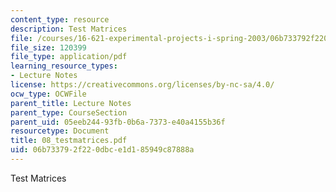 ```yaml
---
content_type: resource
description: Test Matrices
file: /courses/16-621-experimental-projects-i-spring-2003/06b733792f220dbce1d185949c87888a_08_testmatrices.pdf
file_size: 120399
file_type: application/pdf
learning_resource_types:
- Lecture Notes
license: https://creativecommons.org/licenses/by-nc-sa/4.0/
ocw_type: OCWFile
parent_title: Lecture Notes
parent_type: CourseSection
parent_uid: 05eeb244-93fb-0b6a-7373-e40a4155b36f
resourcetype: Document
title: 08_testmatrices.pdf
uid: 06b73379-2f22-0dbc-e1d1-85949c87888a
---
```

Test Matrices